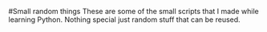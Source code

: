 #Small random things
These are some of the small scripts that I made while learning Python. Nothing special just random stuff that can be reused.
